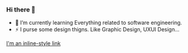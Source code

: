### Hi there 👋

- 🌱 I’m currently learning Everything related to software engineering.
- ⚡ I purse some design thigns. Like Graphic Design, UXUI Design...

[I'm an inline-style link](https://www.google.com)
